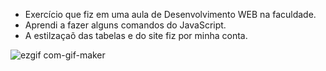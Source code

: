 - Exercício que fiz em uma aula de Desenvolvimento WEB na faculdade. 
- Aprendi a fazer alguns comandos do JavaScript.
- A estilzaçaõ das tabelas e do site fiz por minha conta.

![ezgif com-gif-maker](https://user-images.githubusercontent.com/100975439/166252866-3d11ef84-865e-4d2e-acff-3d1772a62299.gif)
